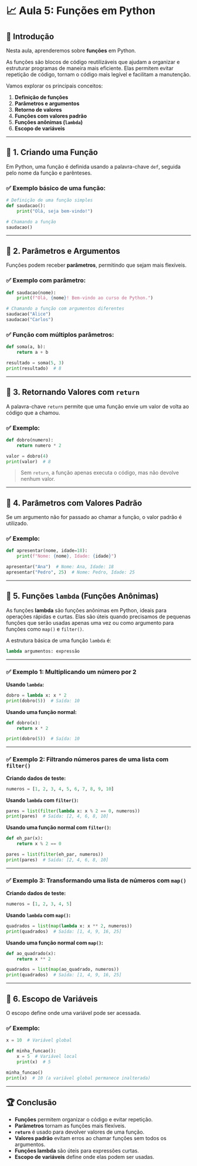 # 📈 Aula 5: Funções em Python

## 📝 Introdução

Nesta aula, aprenderemos sobre **funções** em Python.

As funções são blocos de código reutilizáveis que ajudam a organizar e estruturar programas de maneira mais eficiente. Elas permitem evitar repetição de código, tornam o código mais legível e facilitam a manutenção.

Vamos explorar os principais conceitos:

1. **Definição de funções**
2. **Parâmetros e argumentos**
3. **Retorno de valores**
4. **Funções com valores padrão**
5. **Funções anônimas (`lambda`)**
6. **Escopo de variáveis**

---

## 📌 1. Criando uma Função

Em Python, uma função é definida usando a palavra-chave `def`, seguida pelo nome da função e parênteses.

### ✅ Exemplo básico de uma função:
```python
# Definição de uma função simples
def saudacao():
    print("Olá, seja bem-vindo!")

# Chamando a função
saudacao()
```

---

## 📌 2. Parâmetros e Argumentos

Funções podem receber **parâmetros**, permitindo que sejam mais flexíveis.

### ✅ Exemplo com parâmetro:
```python
def saudacao(nome):
    print(f"Olá, {nome}! Bem-vindo ao curso de Python.")

# Chamando a função com argumentos diferentes
saudacao("Alice")
saudacao("Carlos")
```

### ✅ Função com múltiplos parâmetros:
```python
def soma(a, b):
    return a + b

resultado = soma(5, 3)
print(resultado)  # 8
```

---

## 📌 3. Retornando Valores com `return`

A palavra-chave `return` permite que uma função envie um valor de volta ao código que a chamou.

### ✅ Exemplo:
```python
def dobro(numero):
    return numero * 2

valor = dobro(4)
print(valor)  # 8
```

> Sem `return`, a função apenas executa o código, mas não devolve nenhum valor.

---

## 📌 4. Parâmetros com Valores Padrão

Se um argumento não for passado ao chamar a função, o valor padrão é utilizado.

### ✅ Exemplo:
```python
def apresentar(nome, idade=18):
    print(f"Nome: {nome}, Idade: {idade}")

apresentar("Ana")  # Nome: Ana, Idade: 18
apresentar("Pedro", 25)  # Nome: Pedro, Idade: 25
```

---

## 📌 5. Funções `lambda` (Funções Anônimas)

As funções **lambda** são funções anônimas em Python, ideais para operações rápidas e curtas. Elas são úteis quando precisamos de pequenas funções que serão usadas apenas uma vez ou como argumento para funções como `map()` e `filter()`.

A estrutura básica de uma função `lambda` é:

```python
lambda argumentos: expressão
```

---

### ✅ Exemplo 1: Multiplicando um número por 2

**Usando `lambda`:**
```python
dobro = lambda x: x * 2
print(dobro(5))  # Saída: 10
```

**Usando uma função normal:**
```python
def dobro(x):
    return x * 2

print(dobro(5))  # Saída: 10
```
---

### ✅ Exemplo 2: Filtrando números pares de uma lista com `filter()`

**Criando dados de teste:**
```python
numeros = [1, 2, 3, 4, 5, 6, 7, 8, 9, 10]
```

**Usando `lambda` com `filter()`:**
```python
pares = list(filter(lambda x: x % 2 == 0, numeros))
print(pares)  # Saída: [2, 4, 6, 8, 10]
```

**Usando uma função normal com `filter()`:**
```python
def eh_par(x):
    return x % 2 == 0

pares = list(filter(eh_par, numeros))
print(pares)  # Saída: [2, 4, 6, 8, 10]
```
---

### ✅ Exemplo 3: Transformando uma lista de números com `map()`

**Criando dados de teste:**
```python
numeros = [1, 2, 3, 4, 5]
```

**Usando `lambda` com `map()`:**
```python
quadrados = list(map(lambda x: x ** 2, numeros))
print(quadrados)  # Saída: [1, 4, 9, 16, 25]
```

**Usando uma função normal com `map()`:**
```python
def ao_quadrado(x):
    return x ** 2

quadrados = list(map(ao_quadrado, numeros))
print(quadrados)  # Saída: [1, 4, 9, 16, 25]
```

---

## 📌 6. Escopo de Variáveis

O escopo define onde uma variável pode ser acessada. 

### ✅ Exemplo:
```python
x = 10  # Variável global

def minha_funcao():
    x = 5  # Variável local
    print(x)  # 5

minha_funcao()
print(x)  # 10 (a variável global permanece inalterada)
```

---

## 🏆 Conclusão

- **Funções** permitem organizar o código e evitar repetição.
- **Parâmetros** tornam as funções mais flexíveis.
- **`return`** é usado para devolver valores de uma função.
- **Valores padrão** evitam erros ao chamar funções sem todos os argumentos.
- **Funções lambda** são úteis para expressões curtas.
- **Escopo de variáveis** define onde elas podem ser usadas.